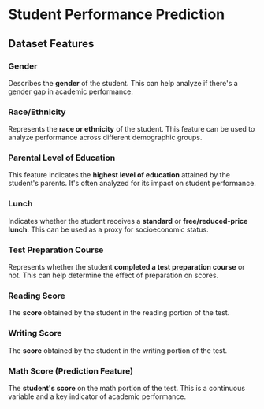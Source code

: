 # Student Performance Prediction

## Dataset Features

### Gender

Describes the **gender** of the student. This can help analyze if there's a gender gap in academic performance.

### Race/Ethnicity

Represents the **race or ethnicity** of the student. This feature can be used to analyze performance across different demographic groups.

### Parental Level of Education

This feature indicates the **highest level of education** attained by the student's parents. It's often analyzed for its impact on student performance.

### Lunch

Indicates whether the student receives a **standard** or **free/reduced-price lunch**. This can be used as a proxy for socioeconomic status.

### Test Preparation Course

Represents whether the student **completed a test preparation course** or not. This can help determine the effect of preparation on scores.

### Reading Score

The **score** obtained by the student in the reading portion of the test.

### Writing Score

The **score** obtained by the student in the writing portion of the test.

### Math Score (Prediction Feature)

The **student's score** on the math portion of the test. This is a continuous variable and a key indicator of academic performance.
